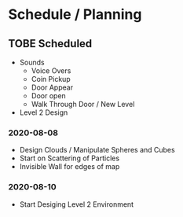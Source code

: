 # Schedule / Planning

## TOBE Scheduled
- Sounds
	- Voice Overs
	- Coin Pickup
	- Door Appear
	- Door open
	- Walk Through Door / New Level
- Level 2 Design

### 2020-08-08
- Design Clouds / Manipulate Spheres and Cubes
- Start on Scattering of Particles
- Invisible Wall for edges of map

### 2020-08-10
- Start Desiging Level 2 Environment
